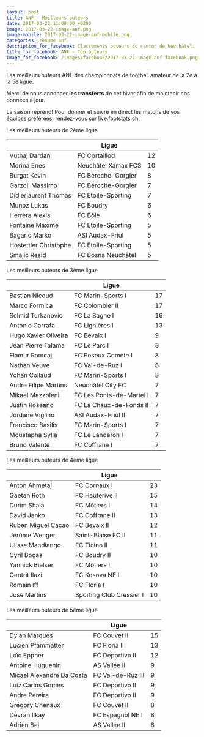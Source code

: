 ```yaml
---
layout: post
title: ANF - Meilleurs buteurs
date: 2017-03-22 11:00:00 +0200
image: 2017-03-22-image-anf.png
image-mobile: 2017-03-22-image-anf-mobile.png
categories: resume anf
description_for_facebook: Classements buteurs du canton de Neuchâtel.
title_for_facebook: ANF - Top buteurs
image_for_facebook: /images/facebook/2017-03-22-image-anf-facebook.png
---
```

<p>Les meilleurs buteurs ANF des championnats de football amateur de la 2e à la 5e ligue.</p>
<p>Merci de nous annoncer <b>les transferts</b> de cet hiver afin de maintenir nos données à jour.</p>
<p>La saison reprend! Pour donner et suivre en direct les matchs de vos équipes préférées, rendez-vous sur <a href='http://live.footstats.ch'>live.footstats.ch</a>.</p>

<p>Les meilleurs buteurs de 2ème ligue</p><table class="table"><thead><tr><th><i class="fa fa-male"></i></th><th>Ligue</th><th><i class="fa fa-futbol-o"></i></th></tr></thead><tbody><tr><td>Vuthaj Dardan</td><td>FC Cortaillod</td><td>12</td></tr><tr><td>Morina Enes</td><td>Neuchâtel Xamax FCS</td><td>10</td></tr><tr><td>Burgat Kevin</td><td>FC Béroche-Gorgier</td><td>8</td></tr><tr><td>Garzoli Massimo</td><td>FC Béroche-Gorgier</td><td>7</td></tr><tr><td>Didierlaurent Thomas</td><td>FC Etoile-Sporting</td><td>7</td></tr><tr><td>Munoz Lukas</td><td>FC Boudry</td><td>6</td></tr><tr><td>Herrera Alexis</td><td>FC Bôle</td><td>6</td></tr><tr><td>Fontaine Maxime</td><td>FC Etoile-Sporting</td><td>5</td></tr><tr><td>Bagaric Marko</td><td>ASI Audax-Friul</td><td>5</td></tr><tr><td>Hostettler Christophe</td><td>FC Etoile-Sporting</td><td>5</td></tr><tr><td>Smajic Resid</td><td>FC Bosna Neuchâtel</td><td>5</td></tr></tbody></table><p>Les meilleurs buteurs de 3ème ligue</p><table class="table"><thead><tr><th><i class="fa fa-male"></i></th><th>Ligue</th><th><i class="fa fa-futbol-o"></i></th></tr></thead><tbody><tr><td>Bastian Nicoud</td><td>FC Marin-Sports I</td><td>17</td></tr><tr><td>Marco Formica</td><td>FC Colombier II</td><td>17</td></tr><tr><td>Selmid Turkanovic</td><td>FC La Sagne I</td><td>16</td></tr><tr><td>Antonio Carrafa</td><td>FC Lignières I</td><td>13</td></tr><tr><td>Hugo Xavier Oliveira</td><td>FC Bevaix I</td><td>9</td></tr><tr><td>Jean Pierre Talama</td><td>FC Le Parc I</td><td>8</td></tr><tr><td>Flamur Ramcaj</td><td>FC Peseux Comète I</td><td>8</td></tr><tr><td>Nathan Veuve</td><td>FC Val-de-Ruz I</td><td>8</td></tr><tr><td>Yohan Collaud</td><td>FC Marin-Sports I</td><td>8</td></tr><tr><td>Andre Filipe Martins</td><td>Neuchâtel City FC</td><td>7</td></tr><tr><td>Mikael Mazzoleni</td><td>FC Les Ponts-de-Martel I</td><td>7</td></tr><tr><td>Justin Roseano</td><td>FC La Chaux-de-Fonds II</td><td>7</td></tr><tr><td>Jordane Viglino</td><td>ASI Audax-Friul II</td><td>7</td></tr><tr><td>Francisco Basilis</td><td>FC Marin-Sports I</td><td>7</td></tr><tr><td>Moustapha Sylla</td><td>FC Le Landeron I</td><td>7</td></tr><tr><td>Bruno Valente</td><td>FC Coffrane I</td><td>7</td></tr></tbody></table><p>Les meilleurs buteurs de 4ème ligue</p><table class="table"><thead><tr><th><i class="fa fa-male"></i></th><th>Ligue</th><th><i class="fa fa-futbol-o"></i></th></tr></thead><tbody><tr><td>Anton Ahmetaj</td><td>FC Cornaux I</td><td>23</td></tr><tr><td>Gaetan Roth</td><td>FC Hauterive II</td><td>15</td></tr><tr><td>Durim Shala</td><td>FC Môtiers I</td><td>14</td></tr><tr><td>David Janko</td><td>FC Coffrane II</td><td>13</td></tr><tr><td>Ruben Miguel Cacao</td><td>FC Bevaix II</td><td>12</td></tr><tr><td>Jérôme Wenger</td><td>Saint-Blaise FC II</td><td>11</td></tr><tr><td>Ulisse Mandiango</td><td>FC Ticino II</td><td>11</td></tr><tr><td>Cyril Bogas</td><td>FC Boudry II</td><td>10</td></tr><tr><td>Yannick Bielser</td><td>FC Môtiers I</td><td>10</td></tr><tr><td>Gentrit Ilazi</td><td>FC Kosova NE I</td><td>10</td></tr><tr><td>Romain Iff</td><td>FC Floria I</td><td>10</td></tr><tr><td>Jose Martins</td><td>Sporting Club Cressier I</td><td>10</td></tr></tbody></table><p>Les meilleurs buteurs de 5ème ligue</p><table class="table"><thead><tr><th><i class="fa fa-male"></i></th><th>Ligue</th><th><i class="fa fa-futbol-o"></i></th></tr></thead><tbody><tr><td>Dylan Marques</td><td>FC Couvet II</td><td>15</td></tr><tr><td>Lucien Pfammatter</td><td>FC Floria II</td><td>13</td></tr><tr><td>Loïc Eppner</td><td>FC Deportivo II</td><td>12</td></tr><tr><td>Antoine Huguenin</td><td>AS Vallée II</td><td>9</td></tr><tr><td>Micael Alexandre Da Costa</td><td>FC Val-de-Ruz III</td><td>9</td></tr><tr><td>Luiz Carlos Gomes</td><td>FC Deportivo II</td><td>9</td></tr><tr><td>Andre Pereira</td><td>FC Deportivo II</td><td>9</td></tr><tr><td>Grégory Chenaux</td><td>FC Couvet II</td><td>8</td></tr><tr><td>Devran Ilkay</td><td>FC Espagnol NE I</td><td>8</td></tr><tr><td>Adrien Bel</td><td>AS Vallée II</td><td>8</td></tr></tbody></table>